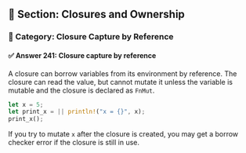 ## 📘 Section: Closures and Ownership  
### 🔹 Category: Closure Capture by Reference  
#### ✅ Answer 241: Closure capture by reference

A closure can borrow variables from its environment by reference. The closure can read the value, but cannot mutate it unless the variable is mutable and the closure is declared as `FnMut`.

```rust
let x = 5;
let print_x = || println!("x = {}", x);
print_x();
```

If you try to mutate `x` after the closure is created, you may get a borrow checker error if the closure is still in use.
